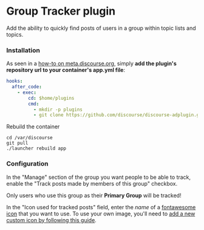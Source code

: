 # Group Tracker plugin

Add the ability to quickly find posts of users in a group within topic lists and topics.

### Installation

As seen in a [how-to on meta.discourse.org](https://meta.discourse.org/t/advanced-troubleshooting-with-docker/15927#Example:%20Install%20a%20plugin), simply **add the plugin's repository url to your container's app.yml file**:

```yml
hooks:
  after_code:
    - exec:
        cd: $home/plugins
        cmd:
          - mkdir -p plugins
          - git clone https://github.com/discourse/discourse-adplugin.git
```
Rebuild the container

```
cd /var/discourse
git pull
./launcher rebuild app
```

### Configuration

In the "Manage" section of the group you want people to be able to track, enable the
"Track posts made by members of this group" checkbox.

Only users who use this group as their **Primary Group** will be tracked!

In the "Icon used for tracked posts" field, enter the *name* of a [fontawesome
icon](https://meta.discourse.org/t/101643) that you want to use.
To use your own image, you'll need to
[add a new custom icon by following this guide](https://meta.discourse.org/t/115736).
